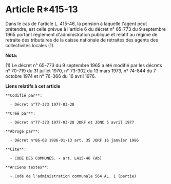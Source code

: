 # Article R*415-13

Dans le cas de l'article L. 415-46, la pension à laquelle l'agent peut prétendre, est celle prévue à l'article 6 du décret n°
65-773 du 9 septembre 1965 portant règlement d'administration publique et relatif au régime de retraite des tributaires de la
caisse nationale de retraites des agents des collectivités locales (1).

**Nota:**

(1) Le décret n° 65-773 du 9 septembre 1965 a été modifié par les décrets n° 70-719 du 31 juillet 1970, n° 73-302 du 13 mars
1973, n° 74-844 du 7 octobre 1974 et n° 76-366 du 16 avril 1976.

**Liens relatifs à cet article**

	**Codifié par**:

	  - Décret n°77-373 1977-03-28

	**Créé par**:

	  - Décret n°77-373 1977-03-28 JORF et JONC 5 avril 1977

	**Abrogé par**:

	  - Décret n°86-68 1986-01-13 art. 35 JORF 16 janvier 1986

	**Cite**:

	  - CODE DES COMMUNES. - art. L415-46 (Ab)

	**Anciens textes**:

	  - Code de l'administration communale 564 AL. 1 (partie)
